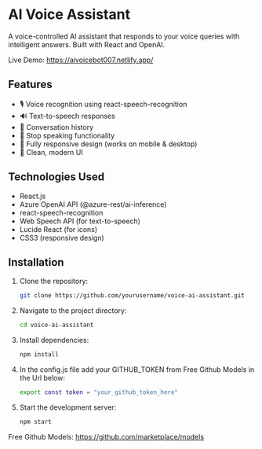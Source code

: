 # AI Voice Assistant

A voice-controlled AI assistant that responds to your voice queries with intelligent answers. Built with React and OpenAI.

Live Demo: https://aivoicebot007.netlify.app/

## Features

- 🎙️ Voice recognition using react-speech-recognition
- 🔊 Text-to-speech responses
- 💬 Conversation history
- 🛑 Stop speaking functionality
- 📱 Fully responsive design (works on mobile & desktop)
- 🎨 Clean, modern UI 

## Technologies Used

- React.js
- Azure OpenAI API (@azure-rest/ai-inference)
- react-speech-recognition
- Web Speech API (for text-to-speech)
- Lucide React (for icons)
- CSS3 (responsive design)

## Installation

1. Clone the repository:
   ```bash
   git clone https://github.com/yourusername/voice-ai-assistant.git
2. Navigate to the project directory:
   ```bash
   cd voice-ai-assistant
3. Install dependencies:
   ```bash
   npm install
4. In the config.js file add your GITHUB_TOKEN from Free Github Models in the Url below:
   ```bash
   export const token = "your_github_token_here"

5. Start the development server:
   ```bash
   npm start

Free Github Models: https://github.com/marketplace/models
